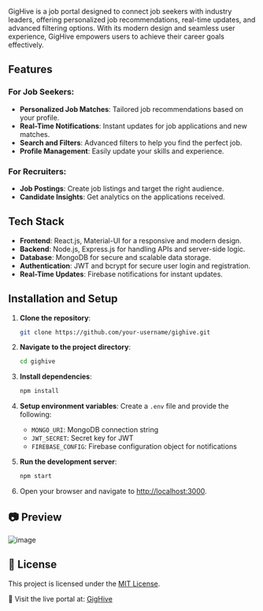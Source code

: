 GigHive is a job portal designed to connect job seekers with industry leaders, offering personalized job recommendations, real-time updates, and advanced filtering options. With its modern design and seamless user experience, GigHive empowers users to achieve their career goals effectively.

## Features

### For Job Seekers:
- **Personalized Job Matches**: Tailored job recommendations based on your profile.
- **Real-Time Notifications**: Instant updates for job applications and new matches.
- **Search and Filters**: Advanced filters to help you find the perfect job.
- **Profile Management**: Easily update your skills and experience.

### For Recruiters:
- **Job Postings**: Create job listings and target the right audience.
- **Candidate Insights**: Get analytics on the applications received.

## Tech Stack

- **Frontend**: React.js, Material-UI for a responsive and modern design.
- **Backend**: Node.js, Express.js for handling APIs and server-side logic.
- **Database**: MongoDB for secure and scalable data storage.
- **Authentication**: JWT and bcrypt for secure user login and registration.
- **Real-Time Updates**: Firebase notifications for instant updates.

## Installation and Setup
1. **Clone the repository**:
   ```bash
   git clone https://github.com/your-username/gighive.git
   ```
2. **Navigate to the project directory**:
   ```bash
   cd gighive
   ```
3. **Install dependencies**:
   ```bash
   npm install
   ```
4. **Setup environment variables**:
   Create a `.env` file and provide the following:
   - `MONGO_URI`: MongoDB connection string
   - `JWT_SECRET`: Secret key for JWT
   - `FIREBASE_CONFIG`: Firebase configuration object for notifications

5. **Run the development server**:
   ```bash
   npm start
   ```
6. Open your browser and navigate to [http://localhost:3000](http://localhost:3000).

## 📷 Preview

![image](https://github.com/user-attachments/assets/18a544b8-f877-4568-98fb-47f252b2d38a)


## 📝 License
This project is licensed under the [MIT License](./LICENSE).


🔗 Visit the live portal at: [GigHive](https://gighive-client.vercel.app/)
